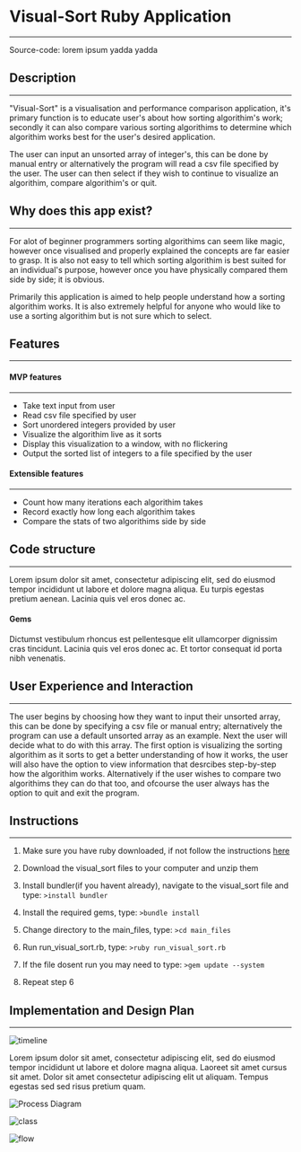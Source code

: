 # Visual-Sort Ruby Application
***
Source-code: lorem ipsum yadda yadda

## Description
***
"Visual-Sort" is a visualisation and performance comparison application, it's primary function is to educate user's about how sorting algorithim's work; secondly it can also compare various sorting algorithims to determine which algorithim works best for the user's desired application.

The user can input an unsorted array of integer's, this can be done by manual entry or alternatively the program will read a csv file specified by the user. The user can then select if they wish to continue to visualize an algorithim, compare algorithim's or quit.

## Why does this app exist?
***
For alot of beginner programmers sorting algorithims can seem like magic, however once visualised and properly explained the concepts are far easier to grasp. It is also not easy to tell which sorting algorithim is best suited for an individual's purpose, however once you have physically compared them side by side; it is obvious. 

Primarily this application is aimed to help people understand how a sorting algorithim works. It is also extremely helpful for anyone who would like to use a sorting algorithim but is not sure which to select.


## Features
***

#### MVP features
***
+ Take text input from user
+ Read csv file specified by user
+ Sort unordered integers provided by user
+ Visualize the algorithim live as it sorts
+ Display this visualization to a window, with no flickering 
+ Output the sorted list of integers to a file specified by the user

#### Extensible features
***
+ Count how many iterations each algorithim takes
+ Record exactly how long each algorithim takes
+ Compare the stats of two algorithims side by side


## Code structure
***
Lorem ipsum dolor sit amet, consectetur adipiscing elit, sed do eiusmod tempor incididunt ut labore et dolore magna aliqua. Eu turpis egestas pretium aenean. Lacinia quis vel eros donec ac. 

#### Gems

Dictumst vestibulum rhoncus est pellentesque elit ullamcorper dignissim cras tincidunt. Lacinia quis vel eros donec ac. Et tortor consequat id porta nibh venenatis.

## User Experience and Interaction
***
The user begins by choosing how they want to input their unsorted array, this can be done by specifying a csv file or manual entry; alternatively the program can use a default unsorted array as an example. Next the user will decide what to do with this array. The first option is visualizing the sorting algorithim as it sorts to get a better understanding of how it works, the user will also have the option to view information that desrcibes step-by-step how the algorithim works. Alternatively if the user wishes to compare two algorithims they can do that too, and ofcourse the user always has the option to quit and exit the program.

## Instructions
***
1. Make sure you have ruby downloaded, if not follow the instructions [here](https://www.ruby-lang.org/en/documentation/installation/)

2. Download the visual_sort files to your computer and unzip them

3. Install bundler(if you havent already), navigate to the visual_sort file and type: 
```>install bundler```

4. Install the required gems, type:
```>bundle install```

5. Change directory to the main_files, type:
```>cd main_files```

6. Run run_visual_sort.rb, type:
```>ruby run_visual_sort.rb```

7. If the file dosent run you may need to type:
```>gem update --system```

8. Repeat step 6

## Implementation and Design Plan
***

![timeline](./docs/diagrams/timeline.jpg?raw=true "Title")

Lorem ipsum dolor sit amet, consectetur adipiscing elit, sed do eiusmod tempor incididunt ut labore et dolore magna aliqua. Laoreet sit amet cursus sit amet. Dolor sit amet consectetur adipiscing elit ut aliquam. Tempus egestas sed sed risus pretium quam.

![Process Diagram](./docs/diagrams/process_diagram.jpg?raw=true "VisualSort Process Diagram")

![class](./docs/diagrams/class_diagram.jpeg?raw=true "VisualSort Class Diagram")

![flow](./docs/diagrams/flow_diagram.jpeg?raw=true "VisualSort Flow Diagram")



